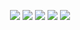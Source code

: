 <p align="center">
<a href= "https://img.shields.io/github/repo-size/felipebacelo/GDScriptsDemos?style=for-the-badge"><img src="https://img.shields.io/github/repo-size/felipebacelo/GDScriptsDemos?style=for-the-badge"/></a>
<a href= "https://img.shields.io/github/languages/count/felipebacelo/GDScriptsDemos?style=for-the-badge"><img src="https://img.shields.io/github/languages/count/felipebacelo/GDScriptsDemos?style=for-the-badge"/></a>
<a href= "https://img.shields.io/github/forks/felipebacelo/GDScriptsDemos?style=for-the-badge"><img src="https://img.shields.io/github/forks/felipebacelo/GDScriptsDemos?style=for-the-badge"/></a>
<a href= "https://img.shields.io/bitbucket/pr-raw/felipebacelo/GDScriptsDemos?style=for-the-badge"><img src="https://img.shields.io/bitbucket/pr-raw/felipebacelo/GDScriptsDemos?style=for-the-badge"/></a>
<a href= "https://img.shields.io/bitbucket/issues/felipebacelo/GDScriptsDemos?style=for-the-badge"><img src="https://img.shields.io/bitbucket/issues/felipebacelo/GDScriptsDemos?style=for-the-badge"/></a>
</p>
